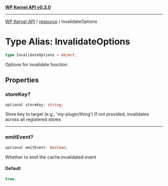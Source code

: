 [**WP Kernel API v0.3.0**](../../README.md)

---

[WP Kernel API](../../README.md) / [resource](../README.md) / InvalidateOptions

# Type Alias: InvalidateOptions

```ts
type InvalidateOptions = object;
```

Options for invalidate function

## Properties

### storeKey?

```ts
optional storeKey: string;
```

Store key to target (e.g., 'my-plugin/thing')
If not provided, invalidates across all registered stores

---

### emitEvent?

```ts
optional emitEvent: boolean;
```

Whether to emit the cache.invalidated event

#### Default

```ts
true;
```
